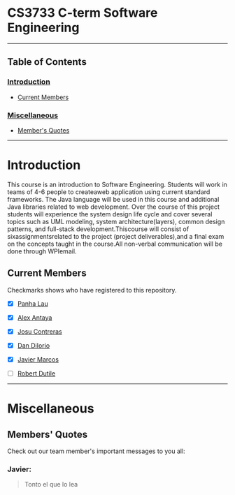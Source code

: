 # CS3733 C-term Software Engineering
***
## Table of Contents
### [Introduction](https://github.com/Avorent/CS3733/blob/master/README.md#introduction-1)
- [Current Members](https://github.com/Avorent/CS3733/blob/master/README.md#current-members)
### [Miscellaneous](https://github.com/Avorent/CS3733/blob/master/README.md#miscellaneous-1)
- [Member's Quotes](https://github.com/Avorent/CS3733/blob/master/README.md#members-quotes)
***
# Introduction
This  course  is  an  introduction  to  Software  Engineering.   Students  will  work  in  teams  of  4-6 people to createaweb application using current standard frameworks.  The Java language will be used in this course and additional Java libraries related to web development. Over the course of this project students will experience the system design life cycle and cover several topics such as UML   modeling, system   architecture(layers),   common   design   patterns,   and   full-stack development.Thiscourse  will  consist of  sixassignmentsrelated  to  the  project  (project deliverables),and   a   final   exam   on   the   concepts   taught   in   the   course.All non-verbal communication will be done through WPIemail.

## Current Members
Checkmarks shows who have registered to this repository.
- [x] [Panha Lau](https://github.com/Avorent)
- [x] [Alex Antaya](https://github.com/aantaya1)
- [x] [Josu Contreras](https://github.com/JosuContrer)
- [x] [Dan DiIorio](https://github.com/drd387)
- [x] [Javier Marcos](https://github.com/XBC30EP450)
- [ ] [Robert Dutile](https://github.com/bdbooksrule)



***
# Miscellaneous

## Members' Quotes
Check out our team member's important messages to you all:

### Javier:
> Tonto el que lo lea
>
